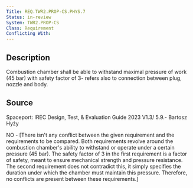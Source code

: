 ```yaml
---
Title: REQ.TWR2.PROP-CS.PHYS.7
Status: in-review
System: TWR2.PROP-CS
Class: Requirement
Conflicting With: 
---
```


## Description

Combustion chamber shall be able to withstand maximal pressure of work (45 bar) with safety factor of 3- refers also to connection between plug, nozzle and body. 

## Source

Spaceport: IREC Design, Test, & Evaluation Guide 2023 V1.3/ 5.9.- Bartosz Hyży


NO - [There isn't any conflict between the given requirement and the requirements to be compared. Both requirements revolve around the combustion chamber's ability to withstand or operate under a certain pressure (45 bar). The safety factor of 3 in the first requirement is a factor of safety, meant to ensure mechanical strength and pressure resistance. The second requirement does not contradict this, it simply specifies the duration under which the chamber must maintain this pressure. Therefore, no conflicts are present between these requirements.]